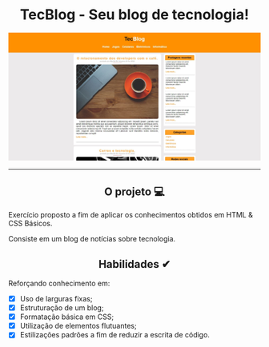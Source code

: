 <div align="center"><h1>TecBlog - Seu blog de tecnologia!</h1></div>

![TecBlog Project](https://github.com/MariliaMSiqueira/Udemy-Desenvolvimento-WEB/blob/main/CSS/3-Projeto-TecBlog/assets/img/tecblog-layout.JPG)


---

<div align="center"><h2>O projeto 💻</h2></div>

Exercício proposto a fim de aplicar os conhecimentos obtidos em HTML & CSS Básicos. <br>

Consiste em um blog de notícias sobre tecnologia. <br>

<div align="center"><h2>Habilidades ✔</h2></div>

Reforçando conhecimento em:

 - [x] Uso de larguras fixas;
 - [x] Estruturação de um blog;
 - [x] Formatação básica em CSS;
 - [x] Utilização de elementos flutuantes;
 - [x] Estilizações padrões a fim de reduzir a escrita de código.